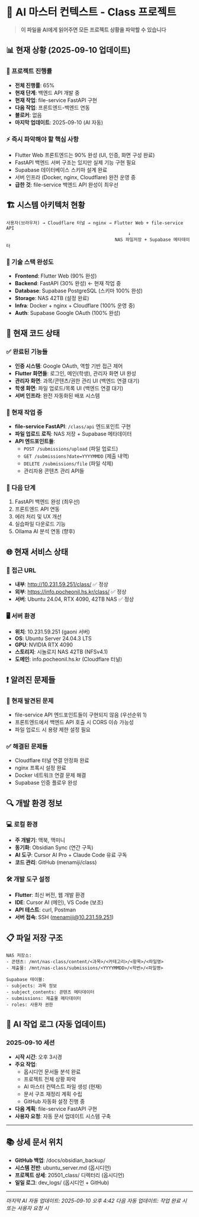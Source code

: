 # 🤖 AI 마스터 컨텍스트 - Class 프로젝트

> **이 파일을 AI에게 읽어주면 모든 프로젝트 상황을 파악할 수 있습니다**

## 📊 현재 상황 (2025-09-10 업데이트)

### 🎯 프로젝트 진행률
- **전체 진행률**: 65%
- **현재 단계**: 백엔드 API 개발 중
- **현재 작업**: file-service FastAPI 구현
- **다음 작업**: 프론트엔드-백엔드 연동
- **블로커**: 없음
- **마지막 업데이트**: 2025-09-10 (AI 자동)

### ⚡ 즉시 파악해야 할 핵심 사항
- Flutter Web 프론트엔드는 90% 완성 (UI, 인증, 화면 구성 완료)
- FastAPI 백엔드 서버 구조는 있지만 실제 기능 구현 필요
- Supabase 데이터베이스 스키마 설계 완료
- 서버 인프라 (Docker, nginx, Cloudflare) 완전 운영 중
- **급한 것**: file-service 백엔드 API 완성이 최우선

## 🏗️ 시스템 아키텍처 현황

```
사용자(브라우저) → Cloudflare 터널 → nginx → Flutter Web + file-service API
                                              ↓
                                         NAS 파일저장 + Supabase 메타데이터
```

### 🔧 기술 스택 완성도
- **Frontend**: Flutter Web (90% 완성)
- **Backend**: FastAPI (30% 완성) ← 현재 작업 중
- **Database**: Supabase PostgreSQL (스키마 100% 완성)
- **Storage**: NAS 42TB (설정 완료)
- **Infra**: Docker + nginx + Cloudflare (100% 운영 중)
- **Auth**: Supabase Google OAuth (100% 완성)

## 📁 현재 코드 상태

### ✅ 완료된 기능들
- **인증 시스템**: Google OAuth, 역할 기반 접근 제어
- **Flutter 화면들**: 로그인, 메인(학생), 관리자 화면 UI 완성
- **관리자 화면**: 과목/콘텐츠/권한 관리 UI (백엔드 연결 대기)
- **학생 화면**: 파일 업로드/목록 UI (백엔드 연결 대기)
- **서버 인프라**: 완전 자동화된 배포 시스템

### 🚧 현재 작업 중
- **file-service FastAPI**: `/class/api` 엔드포인트 구현
- **파일 업로드 로직**: NAS 저장 + Supabase 메타데이터
- **API 엔드포인트들**:
  - `POST /submissions/upload` (파일 업로드)
  - `GET /submissions?date=YYYYMMDD` (제출 내역)
  - `DELETE /submissions/file` (파일 삭제)
  - 관리자용 콘텐츠 관리 API들

### 🔄 다음 단계
1. FastAPI 백엔드 완성 (최우선)
2. 프론트엔드 API 연동
3. 에러 처리 및 UX 개선
4. 실습파일 다운로드 기능
5. Ollama AI 분석 연동 (향후)

## 🌐 현재 서비스 상태

### 📍 접근 URL
- **내부**: http://10.231.59.251/class/ ✅ 정상
- **외부**: https://info.pocheonil.hs.kr/class/ ✅ 정상
- **서버**: Ubuntu 24.04, RTX 4090, 42TB NAS ✅ 정상

### 🖥️ 서버 환경
- **위치**: 10.231.59.251 (gaoni 서버)
- **OS**: Ubuntu Server 24.04.3 LTS
- **GPU**: NVIDIA RTX 4090
- **스토리지**: 시놀로지 NAS 42TB (NFSv4.1)
- **도메인**: info.pocheonil.hs.kr (Cloudflare 터널)

## ❗ 알려진 문제들

### 🐛 현재 발견된 문제
- file-service API 엔드포인트들이 구현되지 않음 (우선순위 1)
- 프론트엔드에서 백엔드 API 호출 시 CORS 이슈 가능성
- 파일 업로드 시 용량 제한 설정 필요

### ✅ 해결된 문제들
- Cloudflare 터널 연결 안정화 완료
- nginx 프록시 설정 완료
- Docker 네트워크 연결 문제 해결
- Supabase 인증 플로우 완성

## 🔍 개발 환경 정보

### 💻 로컬 환경
- **주 개발기**: 맥북, 맥미니
- **동기화**: Obsidian Sync (연간 구독)
- **AI 도구**: Cursor AI Pro + Claude Code 유료 구독
- **코드 관리**: GitHub (menamiji/class)

### 🛠️ 개발 도구 설정
- **Flutter**: 최신 버전, 웹 개발 환경
- **IDE**: Cursor AI (메인), VS Code (보조)
- **API 테스트**: curl, Postman
- **서버 접속**: SSH (menamiji@10.231.59.251)

## 📋 파일 저장 구조

```
NAS 저장소:
- 콘텐츠: /mnt/nas-class/content/<과목>/<카테고리>/<항목>/<파일명>
- 제출물: /mnt/nas-class/submissions/<YYYYMMDD>/<학번>/<파일명>

Supabase 테이블:
- subjects: 과목 정보
- subject_contents: 콘텐츠 메타데이터  
- submissions: 제출물 메타데이터
- roles: 사용자 권한
```

## 🤖 AI 작업 로그 (자동 업데이트)

### 2025-09-10 세션
- **시작 시간**: 오후 3시경
- **주요 작업**: 
  - 옵시디언 문서들 분석 완료
  - 프로젝트 전체 상황 파악
  - AI 마스터 컨텍스트 파일 생성 (현재)
  - 문서 구조 재정리 계획 수립
  - GitHub 자동화 설정 진행 중
- **다음 계획**: file-service FastAPI 구현
- **사용자 요청**: 자동 문서 업데이트 시스템 구축

---

## 📚 상세 문서 위치

- **GitHub 백업**: /docs/obsidian_backup/
- **시스템 전반**: ubuntu_server.md (옵시디언)
- **프로젝트 상세**: 20501_class/ 디렉터리 (옵시디언)
- **일일 로그**: dev_logs/ (옵시디언 + GitHub)

---
*마지막 AI 자동 업데이트: 2025-09-10 오후 4:42*
*다음 자동 업데이트: 작업 완료 시 또는 사용자 요청 시*
